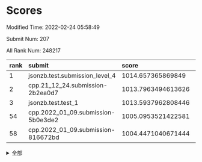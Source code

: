# Scores

Modified Time: 2022-02-24 05:58:49

Submit Num: 207

All Rank Num: 248217

| rank |               submit               |       score        |       sigma        | pk_num |
| :--- | :--------------------------------- | :----------------- | :----------------- | :----- |
| 1    | jsonzb.test.submission_level_4     | 1014.657365869849  | 0.8354563992603142 | 4794   |
| 2    | cpp.21_12_24.submission-2b2ea0d7   | 1013.7963494613626 | 0.7977410046898342 | 4793   |
| 3    | jsonzb.test.test_1                 | 1013.5937962808446 | 0.8214884019741114 | 4794   |
| 54   | cpp.2022_01_09.submission-5b0e3de2 | 1005.0953521422581 | 0.7166615083579134 | 4793   |
| 58   | cpp.2022_01_09.submission-816672bd | 1004.4471040671444 | 0.721133539686068  | 4793   |


<details>
<summary>全部</summary>

| rank |                 submit                 |       score        |       sigma        | pk_num |
| :--- | :------------------------------------- | :----------------- | :----------------- | :----- |
| 1    | jsonzb.test.submission_level_4         | 1014.657365869849  | 0.8354563992603142 | 4794   |
| 2    | cpp.21_12_24.submission-2b2ea0d7       | 1013.7963494613626 | 0.7977410046898342 | 4793   |
| 3    | jsonzb.test.test_1                     | 1013.5937962808446 | 0.8214884019741114 | 4794   |
| 4    | gobigger.level_3.submission_level_3_39 | 1011.8736850805947 | 0.7786431529524502 | 4794   |
| 5    | gobigger.level_3.submission_level_3_11 | 1011.1062823168126 | 0.7803261350640193 | 4797   |
| 6    | gobigger.level_3.submission_level_3_25 | 1011.0893752229998 | 0.7859474134643095 | 4799   |
| 7    | gobigger.level_3.submission_level_3_21 | 1011.0316350152041 | 0.7888778480656637 | 4798   |
| 8    | gobigger.level_3.submission_level_3_8  | 1010.9746739363168 | 0.7511410263402353 | 4800   |
| 9    | gobigger.level_3.submission_level_3_47 | 1010.9736962016884 | 0.77525118529808   | 4794   |
| 10   | gobigger.level_3.submission_level_3_15 | 1010.9570690965819 | 0.7662220979138638 | 4800   |
| 11   | gobigger.level_3.submission_level_3_36 | 1010.7203645837183 | 0.7474377524486933 | 4797   |
| 12   | gobigger.level_3.submission_level_3_24 | 1010.7199419928944 | 0.775702352845467  | 4793   |
| 13   | gobigger.level_3.submission_level_3_35 | 1010.4990051704991 | 0.7948478301380931 | 4802   |
| 14   | gobigger.level_3.submission_level_3_42 | 1010.4830704965194 | 0.7788644982588198 | 4800   |
| 15   | gobigger.level_3.submission_level_3_26 | 1010.3701306058091 | 0.7884920621601469 | 4797   |
| 16   | gobigger.level_3.submission_level_3_2  | 1010.354461913632  | 0.7668782103400976 | 4793   |
| 17   | gobigger.level_3.submission_level_3_7  | 1010.3153976146723 | 0.7827297588005359 | 4797   |
| 18   | gobigger.level_3.submission_level_3_30 | 1010.267656875785  | 0.7641563973517074 | 4793   |
| 19   | gobigger.level_3.submission_level_3_9  | 1010.2110685589538 | 0.755649306588401  | 4797   |
| 20   | gobigger.level_3.submission_level_3_20 | 1010.1499922040356 | 0.7592787985055989 | 4797   |
| 21   | gobigger.level_3.submission_level_3_17 | 1010.1322315633961 | 0.7415454472275399 | 4797   |
| 22   | gobigger.level_3.submission_level_3_1  | 1010.1110589243921 | 0.7613737432828457 | 4800   |
| 23   | gobigger.level_3.submission_level_3_16 | 1010.0856173577489 | 0.7371601452733141 | 4798   |
| 24   | gobigger.level_3.submission_level_3_37 | 1010.0724942709703 | 0.7679045538122092 | 4799   |
| 25   | gobigger.level_3.submission_level_3_14 | 1010.0127397655768 | 0.760264721050022  | 4799   |
| 26   | gobigger.level_3.submission_level_3_13 | 1009.9504800235436 | 0.7475360093458316 | 4797   |
| 27   | gobigger.level_3.submission_level_3_22 | 1009.943063872603  | 0.7572184799753697 | 4796   |
| 28   | gobigger.level_3.submission_level_3_33 | 1009.9190632690963 | 0.7595648205434743 | 4796   |
| 29   | gobigger.level_3.submission_level_3_38 | 1009.9031376175627 | 0.7645923286687769 | 4799   |
| 30   | gobigger.level_3.submission_level_3_32 | 1009.838720628408  | 0.752532930448195  | 4796   |
| 31   | gobigger.level_3.submission_level_3_34 | 1009.8153938910405 | 0.7583025668179956 | 4797   |
| 32   | gobigger.level_3.submission_level_3_45 | 1009.7815795402581 | 0.7512862506364717 | 4797   |
| 33   | gobigger.level_3.submission_level_3_41 | 1009.739929769411  | 0.772333037068791  | 4800   |
| 34   | gobigger.level_3.submission_level_3_28 | 1009.7377442300792 | 0.7411452430079434 | 4795   |
| 35   | gobigger.level_3.submission_level_3_27 | 1009.7202430175796 | 0.7736600971155891 | 4794   |
| 36   | gobigger.level_3.submission_level_3_40 | 1009.6930477819536 | 0.7349307873429107 | 4797   |
| 37   | gobigger.level_3.submission_level_3_10 | 1009.679304775124  | 0.7537296612577762 | 4793   |
| 38   | gobigger.level_3.submission_level_3_31 | 1009.641959989617  | 0.7457077616293756 | 4795   |
| 39   | gobigger.level_3.submission_level_3_46 | 1009.6352902498694 | 0.7590548753555886 | 4795   |
| 40   | gobigger.level_3.submission_level_3_48 | 1009.5717186718131 | 0.7561694352141105 | 4796   |
| 41   | gobigger.level_3.submission_level_3_4  | 1009.3470228393397 | 0.7671010344368983 | 4798   |
| 42   | gobigger.level_3.submission_level_3_19 | 1009.3267215000174 | 0.7593921750507823 | 4795   |
| 43   | gobigger.level_3.submission_level_3_49 | 1009.2863856226554 | 0.7528149479242316 | 4797   |
| 44   | gobigger.level_3.submission_level_3_6  | 1009.2276798654482 | 0.7524543032949184 | 4800   |
| 45   | gobigger.level_3.submission_level_3_23 | 1009.2047718088463 | 0.7500329965696672 | 4794   |
| 46   | gobigger.level_3.submission_level_3_0  | 1009.1757887090973 | 0.7554197071094677 | 4797   |
| 47   | gobigger.level_3.submission_level_3_5  | 1009.1526553889669 | 0.7604984713920617 | 4797   |
| 48   | gobigger.level_3.submission_level_3_3  | 1009.1389808188302 | 0.7376699171048949 | 4798   |
| 49   | gobigger.level_3.submission_level_3_43 | 1009.1090377318027 | 0.7383022350186289 | 4796   |
| 50   | gobigger.level_3.submission_level_3_18 | 1009.0401258031713 | 0.7508062309587449 | 4798   |
| 51   | gobigger.level_3.submission_level_3_12 | 1008.9203760555862 | 0.7413654577171022 | 4795   |
| 52   | gobigger.level_3.submission_level_3_29 | 1008.2946520680326 | 0.7562463349151762 | 4790   |
| 53   | gobigger.level_3.submission_level_3_44 | 1008.0373843808401 | 0.7369555437725672 | 4803   |
| 54   | cpp.2022_01_09.submission-5b0e3de2     | 1005.0953521422581 | 0.7166615083579134 | 4793   |
| 55   | gobigger.level_1.submission_level_1_13 | 1004.9065943447602 | 0.7225174103689562 | 4795   |
| 56   | gobigger.level_1.submission_level_1_0  | 1004.5762625072755 | 0.7076862357321545 | 4796   |
| 57   | gobigger.level_1.submission_level_1_34 | 1004.4519519639973 | 0.7108439776259976 | 4797   |
| 58   | cpp.2022_01_09.submission-816672bd     | 1004.4471040671444 | 0.721133539686068  | 4793   |
| 59   | gobigger.level_1.submission_level_1_23 | 1004.4073543796658 | 0.7208964665908572 | 4798   |
| 60   | gobigger.level_1.submission_level_1_43 | 1004.3698479060348 | 0.7107228884129164 | 4796   |
| 61   | gobigger.level_1.submission_level_1_48 | 1004.310766911564  | 0.7140162165507553 | 4788   |
| 62   | gobigger.level_1.submission_level_1_27 | 1004.2661822069026 | 0.7154343922537858 | 4791   |
| 63   | gobigger.level_1.submission_level_1_29 | 1004.1840774627751 | 0.7106702968045746 | 4794   |
| 64   | gobigger.level_1.submission_level_1_44 | 1004.0069884550458 | 0.7114077433981547 | 4796   |
| 65   | gobigger.level_1.submission_level_1_31 | 1004.0005061007066 | 0.7206213455483957 | 4793   |
| 66   | gobigger.level_1.submission_level_1_46 | 1003.9434628572888 | 0.722014390845056  | 4797   |
| 67   | gobigger.level_1.submission_level_1_14 | 1003.9376155541746 | 0.7151910161979809 | 4800   |
| 68   | gobigger.level_1.submission_level_1_33 | 1003.7815411208879 | 0.7156074628720668 | 4794   |
| 69   | gobigger.level_1.submission_level_1_18 | 1003.779602015061  | 0.7288174576877802 | 4796   |
| 70   | gobigger.level_1.submission_level_1_11 | 1003.7541101150003 | 0.7081219170094406 | 4796   |
| 71   | gobigger.level_1.submission_level_1_2  | 1003.6541037385447 | 0.7142453252552513 | 4795   |
| 72   | gobigger.level_1.submission_level_1_39 | 1003.6323728839633 | 0.7154985372905891 | 4794   |
| 73   | gobigger.level_1.submission_level_1_28 | 1003.6116335770523 | 0.7114834541241559 | 4799   |
| 74   | gobigger.level_1.submission_level_1_24 | 1003.592114596253  | 0.7199402960388668 | 4802   |
| 75   | gobigger.level_1.submission_level_1_5  | 1003.5186097709711 | 0.7120537460384522 | 4797   |
| 76   | gobigger.level_1.submission_level_1_12 | 1003.5066054467804 | 0.7187728713789961 | 4796   |
| 77   | gobigger.level_1.submission_level_1_49 | 1003.5038477282371 | 0.7043131433031283 | 4799   |
| 78   | gobigger.level_1.submission_level_1_4  | 1003.4416806566662 | 0.7231946808050093 | 4798   |
| 79   | gobigger.level_1.submission_level_1_16 | 1003.4205963450102 | 0.7150506728373047 | 4795   |
| 80   | gobigger.level_1.submission_level_1_38 | 1003.4072326516923 | 0.7200844327294756 | 4798   |
| 81   | gobigger.level_1.submission_level_1_47 | 1003.3938839697462 | 0.7231494539093448 | 4793   |
| 82   | gobigger.level_1.submission_level_1_36 | 1003.3014143443617 | 0.7159754273558485 | 4798   |
| 83   | gobigger.level_1.submission_level_1_3  | 1003.2948073679651 | 0.7116167420338856 | 4797   |
| 84   | gobigger.level_1.submission_level_1_26 | 1003.2934248982609 | 0.7177157293336471 | 4799   |
| 85   | gobigger.level_1.submission_level_1_45 | 1003.2799428080921 | 0.7146925718210922 | 4799   |
| 86   | gobigger.level_1.submission_level_1_17 | 1003.2370073234088 | 0.7141001250297414 | 4797   |
| 87   | gobigger.level_1.submission_level_1_1  | 1003.085282815961  | 0.7129057993164887 | 4801   |
| 88   | gobigger.level_1.submission_level_1_37 | 1003.0776833181751 | 0.722545784417217  | 4792   |
| 89   | gobigger.level_1.submission_level_1_25 | 1003.029468813756  | 0.7226008508774968 | 4800   |
| 90   | gobigger.level_1.submission_level_1_30 | 1002.9928840597229 | 0.7224895296784377 | 4795   |
| 91   | gobigger.level_1.submission_level_1_9  | 1002.9299323597381 | 0.7175620588004106 | 4798   |
| 92   | gobigger.level_1.submission_level_1_15 | 1002.8187966626925 | 0.7114816508914293 | 4801   |
| 93   | gobigger.level_1.submission_level_1_7  | 1002.7834602634641 | 0.7174701783693286 | 4796   |
| 94   | gobigger.level_1.submission_level_1_20 | 1002.7649660329718 | 0.7246156536770132 | 4796   |
| 95   | gobigger.level_1.submission_level_1_32 | 1002.7270458723754 | 0.7227940189711535 | 4796   |
| 96   | gobigger.level_1.submission_level_1_42 | 1002.6695261845107 | 0.7219229098368188 | 4792   |
| 97   | gobigger.level_1.submission_level_1_40 | 1002.6275508099832 | 0.7180966499997172 | 4793   |
| 98   | gobigger.level_1.submission_level_1_21 | 1002.603097834865  | 0.724286721432616  | 4797   |
| 99   | gobigger.level_1.submission_level_1_8  | 1002.5906079613115 | 0.7157918139198479 | 4796   |
| 100  | gobigger.level_1.submission_level_1_6  | 1002.5506464005277 | 0.7141169455578189 | 4791   |
| 101  | gobigger.level_1.submission_level_1_41 | 1002.5286298649557 | 0.7132012983227698 | 4797   |
| 102  | gobigger.level_1.submission_level_1_19 | 1002.4795847743916 | 0.708944926916765  | 4797   |
| 103  | gobigger.level_1.submission_level_1_10 | 1002.4385303276395 | 0.7171954125031115 | 4795   |
| 104  | gobigger.level_1.submission_level_1_35 | 1002.4350330786507 | 0.7212995532457239 | 4792   |
| 105  | gobigger.level_1.submission_level_1_22 | 1001.8140656626063 | 0.717718857414683  | 4795   |
| 106  | gobigger.random.submission_random_39   | 997.1991088089028  | 0.7139807077202717 | 4791   |
| 107  | gobigger.random.submission_random_3    | 997.0983023890601  | 0.6971397108906555 | 4801   |
| 108  | gobigger.random.submission_random_44   | 997.0247816226871  | 0.704039028578886  | 4800   |
| 109  | gobigger.random.submission_random_4    | 996.9025936838633  | 0.7113723436464073 | 4801   |
| 110  | gobigger.random.submission_random_6    | 996.8943934345447  | 0.7084958106036616 | 4792   |
| 111  | gobigger.random.submission_random_21   | 996.8620869232753  | 0.6947692074285431 | 4803   |
| 112  | gobigger.random.submission_random_22   | 996.8551883484275  | 0.717028471933251  | 4795   |
| 113  | gobigger.random.submission_random_19   | 996.7566583890698  | 0.7109755046944013 | 4794   |
| 114  | gobigger.random.submission_random_12   | 996.5606574616086  | 0.7008945676117236 | 4797   |
| 115  | gobigger.random.submission_random_15   | 996.5535052297591  | 0.7076968928744477 | 4795   |
| 116  | gobigger.random.submission_random_13   | 996.4413438284303  | 0.7135061239916852 | 4794   |
| 117  | gobigger.random.submission_random_42   | 996.2591047380752  | 0.7118697353356601 | 4799   |
| 118  | gobigger.random.submission_random_41   | 996.24525214625    | 0.7079034473014127 | 4801   |
| 119  | gobigger.random.submission_random_32   | 996.1666578714869  | 0.7176470387964937 | 4799   |
| 120  | gobigger.random.submission_random_25   | 996.1441658451594  | 0.7134885818342137 | 4800   |
| 121  | gobigger.random.submission_random_14   | 996.1340130895808  | 0.7121443111078498 | 4799   |
| 122  | gobigger.random.submission_random_17   | 996.1230909221084  | 0.692585086133255  | 4801   |
| 123  | gobigger.random.submission_random_30   | 996.0886945558274  | 0.7001928082079001 | 4793   |
| 124  | gobigger.random.submission_random_16   | 996.0505646494655  | 0.7089397973902922 | 4796   |
| 125  | gobigger.random.submission_random_40   | 996.0201969897313  | 0.7038643418323944 | 4799   |
| 126  | gobigger.random.submission_random_29   | 996.0025386679641  | 0.7062347909323288 | 4798   |
| 127  | gobigger.random.submission_random_37   | 995.9887725270785  | 0.7156842161099377 | 4796   |
| 128  | gobigger.random.submission_random_2    | 995.9190128743373  | 0.710581140466257  | 4797   |
| 129  | gobigger.random.submission_random_28   | 995.9123812359792  | 0.7240125598673923 | 4794   |
| 130  | gobigger.random.submission_random_45   | 995.9093678517187  | 0.7172093626109861 | 4797   |
| 131  | gobigger.random.submission_random_26   | 995.89941370128    | 0.7200999425591239 | 4794   |
| 132  | gobigger.random.submission_random_47   | 995.8971479344482  | 0.7091406872668851 | 4796   |
| 133  | gobigger.random.submission_random_24   | 995.8645284389366  | 0.7137702681912963 | 4793   |
| 134  | gobigger.random.submission_random_5    | 995.758040074622   | 0.70160743962033   | 4796   |
| 135  | gobigger.random.submission_random_38   | 995.7402819264573  | 0.7223752299792614 | 4797   |
| 136  | gobigger.random.submission_random_1    | 995.630207376818   | 0.716042462135615  | 4796   |
| 137  | gobigger.random.submission_random_43   | 995.5721232294542  | 0.7092500769757326 | 4796   |
| 138  | gobigger.random.submission_random_33   | 995.4732866510432  | 0.7116041213752159 | 4799   |
| 139  | gobigger.random.submission_random_35   | 995.4259310890237  | 0.714351667581364  | 4798   |
| 140  | gobigger.random.submission_random_20   | 995.363380175836   | 0.7131241917573777 | 4800   |
| 141  | gobigger.random.submission_random_0    | 995.2957231279952  | 0.7107015829153496 | 4797   |
| 142  | gobigger.random.submission_random_27   | 995.2810279156882  | 0.7108756314953484 | 4794   |
| 143  | gobigger.random.submission_random_7    | 995.2623186465114  | 0.7163829969941071 | 4795   |
| 144  | gobigger.random.submission_random_36   | 995.2365587937134  | 0.7031114869180214 | 4796   |
| 145  | gobigger.random.submission_random_49   | 995.1223728105308  | 0.7041603796464316 | 4798   |
| 146  | gobigger.random.submission_random_23   | 995.0979623953732  | 0.715890690607049  | 4797   |
| 147  | gobigger.random.submission_random_8    | 995.0641513902068  | 0.7088946929855767 | 4799   |
| 148  | gobigger.random.submission_random_10   | 994.9571306164692  | 0.7119924775524838 | 4795   |
| 149  | gobigger.random.submission_random_18   | 994.9097202467433  | 0.7248350605539637 | 4795   |
| 150  | gobigger.random.submission_random_34   | 994.9057527602131  | 0.737778910110326  | 4796   |
| 151  | gobigger.random.submission_random_9    | 994.8891362057395  | 0.7184697062015687 | 4797   |
| 152  | gobigger.random.submission_random_48   | 994.8416914514481  | 0.7086747450487859 | 4800   |
| 153  | gobigger.level_2.submission_level_2_39 | 994.7710106246802  | 0.7193831874146395 | 4802   |
| 154  | gobigger.random.submission_random_46   | 994.4133689384328  | 0.7229132093979509 | 4793   |
| 155  | gobigger.level_2.submission_level_2_4  | 994.2491694786036  | 0.716378885942796  | 4796   |
| 156  | gobigger.random.submission_random_31   | 994.0329780609949  | 0.7189814149700647 | 4800   |
| 157  | gobigger.random.submission_random_11   | 994.003467981357   | 0.7348061375271393 | 4798   |
| 158  | gobigger.level_2.submission_level_2_21 | 993.9104030685935  | 0.7315484912109412 | 4798   |
| 159  | gobigger.level_2.submission_level_2_15 | 993.863945606121   | 0.7393888196072994 | 4798   |
| 160  | gobigger.level_2.submission_level_2_49 | 993.4166182589751  | 0.7387697682801914 | 4793   |
| 161  | gobigger.level_2.submission_level_2_27 | 993.2627737163888  | 0.7295360897773848 | 4797   |
| 162  | gobigger.level_2.submission_level_2_32 | 993.2105140738586  | 0.7269407536642456 | 4795   |
| 163  | gobigger.level_2.submission_level_2_24 | 993.1759707941626  | 0.7448342017918385 | 4800   |
| 164  | gobigger.level_2.submission_level_2_12 | 993.133460287401   | 0.7373605436130367 | 4798   |
| 165  | gobigger.level_2.submission_level_2_44 | 993.0700737394338  | 0.745234974256727  | 4795   |
| 166  | gobigger.level_2.submission_level_2_30 | 992.9040911620277  | 0.728533856724346  | 4789   |
| 167  | gobigger.level_2.submission_level_2_41 | 992.9032494190243  | 0.7320576194707022 | 4797   |
| 168  | gobigger.level_2.submission_level_2_22 | 992.8978945983581  | 0.7411980521366048 | 4791   |
| 169  | gobigger.level_2.submission_level_2_14 | 992.7874108497209  | 0.7308500604800297 | 4801   |
| 170  | gobigger.level_2.submission_level_2_29 | 992.7063151975501  | 0.7484398424518319 | 4793   |
| 171  | gobigger.level_2.submission_level_2_0  | 992.7022367727953  | 0.7273992054713134 | 4795   |
| 172  | gobigger.level_2.submission_level_2_40 | 992.5350649385515  | 0.7523718501712499 | 4790   |
| 173  | gobigger.level_2.submission_level_2_48 | 992.5086217008721  | 0.7244351257220714 | 4797   |
| 174  | gobigger.level_2.submission_level_2_47 | 992.47770509524    | 0.7261380224032741 | 4796   |
| 175  | gobigger.level_2.submission_level_2_25 | 992.4188401949675  | 0.756406332351656  | 4798   |
| 176  | gobigger.level_2.submission_level_2_13 | 992.366507211942   | 0.7490591600885665 | 4798   |
| 177  | gobigger.level_2.submission_level_2_19 | 992.3189826171814  | 0.7320822581651089 | 4796   |
| 178  | gobigger.level_2.submission_level_2_20 | 992.0755511990247  | 0.7380891524527542 | 4797   |
| 179  | gobigger.level_2.submission_level_2_8  | 992.0450725722732  | 0.7536932948494425 | 4796   |
| 180  | gobigger.level_2.submission_level_2_35 | 992.0349756917354  | 0.7383134704395256 | 4798   |
| 181  | gobigger.level_2.submission_level_2_5  | 991.9976337688495  | 0.7394208820641561 | 4799   |
| 182  | gobigger.level_2.submission_level_2_42 | 991.9112938665456  | 0.7331990404291849 | 4792   |
| 183  | gobigger.level_2.submission_level_2_26 | 991.8594451731502  | 0.7493813193877303 | 4801   |
| 184  | gobigger.level_2.submission_level_2_3  | 991.8178770573046  | 0.7414579749180872 | 4796   |
| 185  | gobigger.level_2.submission_level_2_18 | 991.8013397447282  | 0.7425575733630174 | 4796   |
| 186  | gobigger.level_2.submission_level_2_1  | 991.7748144749505  | 0.7376063831010103 | 4795   |
| 187  | gobigger.level_2.submission_level_2_23 | 991.7654778606245  | 0.7399976272045747 | 4797   |
| 188  | gobigger.level_2.submission_level_2_9  | 991.6497818722705  | 0.7578939375989555 | 4798   |
| 189  | gobigger.level_2.submission_level_2_2  | 991.632892491099   | 0.7669290470160488 | 4796   |
| 190  | gobigger.level_2.submission_level_2_17 | 991.616327818858   | 0.7507975124185626 | 4793   |
| 191  | gobigger.level_2.submission_level_2_33 | 991.5725055639466  | 0.7667506910820633 | 4799   |
| 192  | gobigger.level_2.submission_level_2_10 | 991.5340225986764  | 0.7575881641447976 | 4798   |
| 193  | gobigger.level_2.submission_level_2_11 | 991.5091687478377  | 0.760944016041837  | 4798   |
| 194  | gobigger.level_2.submission_level_2_7  | 991.3886220823855  | 0.7696974130778245 | 4795   |
| 195  | gobigger.level_2.submission_level_2_28 | 991.3163547720274  | 0.7489538555948572 | 4797   |
| 196  | gobigger.level_2.submission_level_2_16 | 991.304641854961   | 0.736458952399544  | 4796   |
| 197  | gobigger.level_2.submission_level_2_46 | 991.2490221771775  | 0.7605991844684588 | 4796   |
| 198  | gobigger.level_2.submission_level_2_37 | 991.0301373631129  | 0.7465719221382633 | 4800   |
| 199  | gobigger.level_2.submission_level_2_45 | 991.0271937712359  | 0.7598650581143811 | 4792   |
| 200  | gobigger.level_2.submission_level_2_36 | 990.9374415680716  | 0.7695651431346909 | 4802   |
| 201  | gobigger.level_2.submission_level_2_34 | 990.7818494525251  | 0.7703202157197181 | 4796   |
| 202  | gobigger.level_2.submission_level_2_6  | 990.6149328574465  | 0.7550259303558965 | 4792   |
| 203  | gobigger.level_2.submission_level_2_31 | 990.4676868906361  | 0.765542500621311  | 4799   |
| 204  | gobigger.level_2.submission_level_2_38 | 990.4646214806182  | 0.7574841403096463 | 4793   |
| 205  | gobigger.level_2.submission_level_2_43 | 990.4458174603764  | 0.7570087638772794 | 4798   |
| 206  | gobigger.none.submission_none_0        | 976.5615945950882  | 1.3867574796933289 | 4800   |
| 207  | gobigger.none.submission_none_1        | 976.3192330588022  | 1.3969996518191474 | 4794   |

</details>